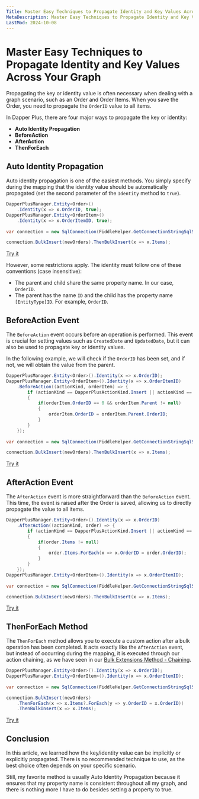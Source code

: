 ```yaml
---
Title: Master Easy Techniques to Propagate Identity and Key Values Across Your Graph 
MetaDescription: Master Easy Techniques to Propagate Identity and Key Values Across Your Graph 
LastMod: 2024-10-08
---
```


# Master Easy Techniques to Propagate Identity and Key Values Across Your Graph

Propagating the key or identity value is often necessary when dealing with a graph scenario, such as an Order and Order Items. When you save the Order, you need to propagate the `OrderID` value to all items.

In Dapper Plus, there are four major ways to propagate the key or identity:

- **Auto Identity Propagation**
- **BeforeAction**
- **AfterAction**
- **ThenForEach**

## Auto Identity Propagation

Auto identity propagation is one of the easiest methods. You simply specify during the mapping that the identity value should be automatically propagated (set the second parameter of the `Identity` method to `true`).

```csharp
DapperPlusManager.Entity<Order>()
	.Identity(x => x.OrderID, true);		
DapperPlusManager.Entity<OrderItem>()
	.Identity(x => x.OrderItemID, true);
	
var connection = new SqlConnection(FiddleHelper.GetConnectionStringSqlServer());

connection.BulkInsert(newOrders).ThenBulkInsert(x => x.Items);
```
[Try it](https://dotnetfiddle.net/nyBt0T)

However, some restrictions apply. The identity must follow one of these conventions (case insensitive):

- The parent and child share the same property name. In our case, `OrderID`.
- The parent has the name `ID` and the child has the property name `[EntityType]ID`. For example, `OrderID`.

## BeforeAction Event

The `BeforeAction` event occurs before an operation is performed. This event is crucial for setting values such as `CreatedDate` and `UpdatedDate`, but it can also be used to propagate key or identity values.

In the following example, we will check if the `OrderID` has been set, and if not, we will obtain the value from the parent.

```csharp
DapperPlusManager.Entity<Order>().Identity(x => x.OrderID);		
DapperPlusManager.Entity<OrderItem>().Identity(x => x.OrderItemID)
	.BeforeAction((actionKind, orderItem) => {
		if (actionKind == DapperPlusActionKind.Insert || actionKind == DapperPlusActionKind.Merge)
		{
			if(orderItem.OrderID == 0 && orderItem.Parent != null)
			{
				orderItem.OrderID = orderItem.Parent.OrderID;
			}
		}
	});
	
var connection = new SqlConnection(FiddleHelper.GetConnectionStringSqlServer());

connection.BulkInsert(newOrders).ThenBulkInsert(x => x.Items);
```

[Try it](https://dotnetfiddle.net/NgQ0wE)

## AfterAction Event

The `AfterAction` event is more straightforward than the `BeforeAction` event. This time, the event is raised after the Order is saved, allowing us to directly propagate the value to all items.

```csharp
DapperPlusManager.Entity<Order>().Identity(x => x.OrderID)
	.AfterAction((actionKind, order) => {
		if (actionKind == DapperPlusActionKind.Insert || actionKind == DapperPlusActionKind.Merge)
		{
			if(order.Items != null)
			{
				order.Items.ForEach(x => x.OrderID = order.OrderID);
			}
		}
	});
DapperPlusManager.Entity<OrderItem>().Identity(x => x.OrderItemID);
	
var connection = new SqlConnection(FiddleHelper.GetConnectionStringSqlServer());

connection.BulkInsert(newOrders).ThenBulkInsert(x => x.Items);
```

[Try it](https://dotnetfiddle.net/jQRbkk)

## ThenForEach Method

The `ThenForEach` method allows you to execute a custom action after a bulk operation has been completed. It acts exactly like the `AfterAction` event, but instead of occurring during the mapping, it is executed through our action chaining, as we have seen in our [Bulk Extensions Method - Chaining](/bulk-extensions-methods#chaining-methods).

```csharp
DapperPlusManager.Entity<Order>().Identity(x => x.OrderID);
DapperPlusManager.Entity<OrderItem>().Identity(x => x.OrderItemID);
	
var connection = new SqlConnection(FiddleHelper.GetConnectionStringSqlServer());

connection.BulkInsert(newOrders)
	.ThenForEach(x => x.Items?.ForEach(y => y.OrderID = x.OrderID))
	.ThenBulkInsert(x => x.Items);
```
[Try it](https://dotnetfiddle.net/UoewoB)

## Conclusion

In this article, we learned how the key/identity value can be implicitly or explicitly propagated. There is no recommended technique to use, as the best choice often depends on your specific scenario.

Still, my favorite method is usually Auto Identity Propagation because it ensures that my property name is consistent throughout all my graph, and there is nothing more I have to do besides setting a property to true.